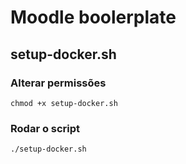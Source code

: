 # Moodle boolerplate

## setup-docker.sh

### Alterar permissões

`chmod +x setup-docker.sh`

### Rodar o script

`./setup-docker.sh`
